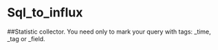 <h1>Sql_to_influx</h1>
##Statistic collector. You need only to mark your query with tags: _time, _tag or _field.
